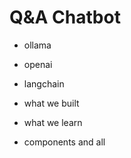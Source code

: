 # Q&A Chatbot

- ollama
- openai
- langchain


- what we built
- what we learn
- components and all
